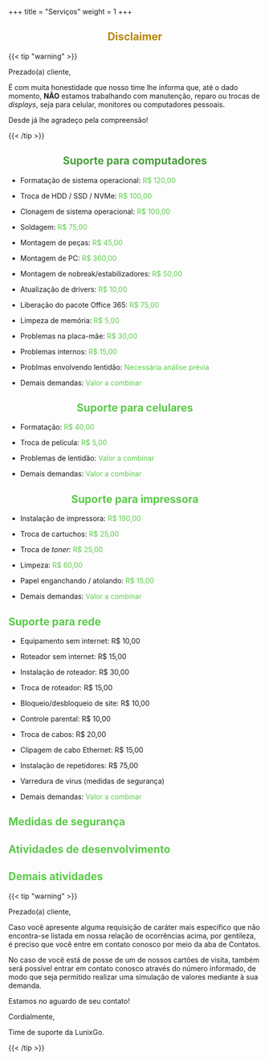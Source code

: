 +++
title = "Serviços"
weight = 1
+++

<!-- ### Suporte para computadores -->

<center>
    <h2>
        <span style="color:#b8860b">Disclaimer</span>
    </h2>
</center>

{{< tip "warning" >}}

Prezado(a) cliente,

É com muita honestidade que nosso time lhe informa que, até o dado momento, **NÃO** estamos trabalhando com manutenção, reparo ou trocas de _displays_, seja para celular, monitores ou computadores pessoais.

Desde já lhe agradeço pela compreensão!

{{< /tip >}}


<center>
    <h2>
        <span style="color:#489f3a">Suporte para computadores</span>
    </h2>
</center>

- Formatação de sistema operacional: <span style="color:#5aca48">R$ 120,00</span>

- Troca de HDD / SSD / NVMe: <span style="color:#5aca48">R$ 100,00</span>

- Clonagem de sistema operacional: <span style="color:#5aca48">R$ 100,00</span>

- Soldagem: <span style="color:#5aca48">R$ 75,00</span>

- Montagem de peças: <span style="color:#5aca48">R$ 45,00</span>

- Montagem de PC: <span style="color:#5aca48">R$ 360,00</span>

- Montagem de nobreak/estabilizadores: <span style="color:#5aca48">R$ 50,00</span>

- Atualização de drivers: <span style="color:#5aca48">R$ 10,00</span>

- Liberação do pacote Office 365: <span style="color:#5aca48">R$ 75,00</span>

- Limpeza de memória: <span style="color:#5aca48">R$ 5,00</span>

- Problemas na placa-mãe: <span style="color:#5aca48">R$ 30,00</span>

- Problemas internos: <span style="color:#5aca48">R$ 15,00</span>

- Problmas envolvendo lentidão: <span style="color:#5aca48">Necessária análise prévia</span>

- Demais demandas: <span style="color:#5aca48">Valor a combinar</span>

<center>
    <h2>
        <span style="color:#5aca48">Suporte para celulares</span>
    </h2>
</center>

- Formatação: <span style="color:#5aca48">R$ 40,00</span>

- Troca de película: <span style="color:#5aca48">R$ 5,00</span>

- Problemas de lentidão: <span style="color:#5aca48">Valor a combinar</span>

- Demais demandas: <span style="color:#5aca48">Valor a combinar</span>

<center>
    <h2>
        <span style="color:#5aca48">Suporte para impressora</span>
    </h2>
</center>

- Instalação de impressora: <span style="color:#5aca48">R$ 190,00</span>

- Troca de cartuchos: <span style="color:#5aca48">R$ 25,00</span>

- Troca de _toner_: <span style="color:#5aca48">R$ 25,00</span>

- Limpeza: <span style="color:#5aca48">R$ 60,00</span>

- Papel enganchando / atolando: <span style="color:#5aca48">R$ 15,00</span>

- Demais demandas: <span style="color:#5aca48">Valor a combinar</span>

<h2>
    <span style="color:#5aca48">Suporte para rede</span>
</h2>

- Equipamento sem internet: R$ 10,00

- Roteador sem internet: R$ 15,00

- Instalação de roteador: R$ 30,00

- Troca de roteador: R$ 15,00

- Bloqueio/desbloqueio de site: R$ 10,00

- Controle parental: R$ 10,00

- Troca de cabos: R$ 20,00

- Clipagem de cabo Ethernet: R$ 15,00

- Instalação de repetidores: R$ 75,00

- Varredura de virus (medidas de segurança)

- Demais demandas: <span style="color:#5aca48">Valor a combinar</span>

<h2>
    <span style="color:#5aca48">Medidas de segurança</span>
</h2>

<h2>
    <span style="color:#5aca48">Atividades de desenvolvimento</span>
</h2>

<h2>
    <span style="color:#5aca48">Demais atividades</span>
</h2>


{{< tip "warning" >}}

Prezado(a) cliente,

Caso você apresente alguma requisição de caráter mais específico que não encontra-se listada em nossa relação de ocorrências acima, por gentileza, é preciso que você entre em contato conosco por meio da aba de Contatos.

No caso de você está de posse de um de nossos cartões de visita, também será possível entrar em contato conosco através do número informado, de modo que seja permitido realizar uma simulação de valores mediante à sua demanda.

Estamos no aguardo de seu contato!

Cordialmente,

Time de suporte da LunixGo.

{{< /tip >}}

<!-- {{< button "./example" "Tutorials" "mb-1" >}} -->

<!-- {{< button "../docs/" "Back to docs" >}} -->